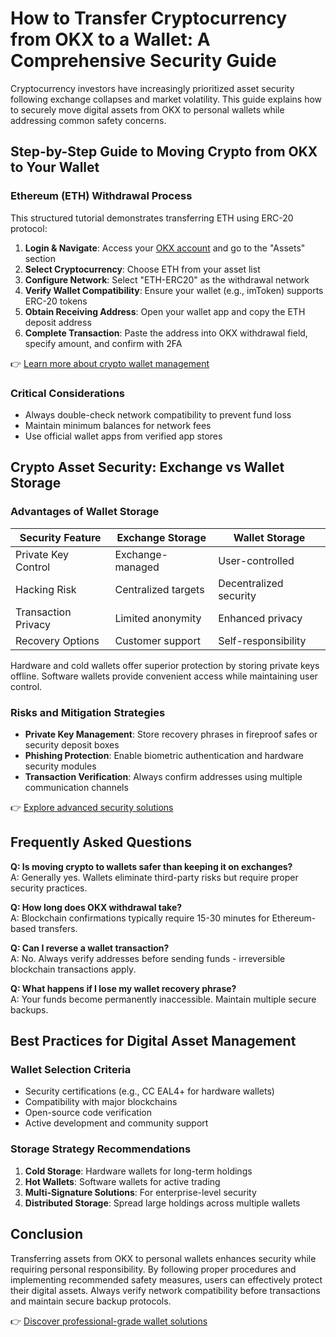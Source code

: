# How to Transfer Cryptocurrency from OKX to a Wallet: A Comprehensive Security Guide

Cryptocurrency investors have increasingly prioritized asset security following exchange collapses and market volatility. This guide explains how to securely move digital assets from OKX to personal wallets while addressing common safety concerns.

## Step-by-Step Guide to Moving Crypto from OKX to Your Wallet

### Ethereum (ETH) Withdrawal Process
This structured tutorial demonstrates transferring ETH using ERC-20 protocol:

1. **Login & Navigate**: Access your [OKX account](https://bit.ly/okx-bonus) and go to the "Assets" section
2. **Select Cryptocurrency**: Choose ETH from your asset list
3. **Configure Network**: Select "ETH-ERC20" as the withdrawal network
4. **Verify Wallet Compatibility**: Ensure your wallet (e.g., imToken) supports ERC-20 tokens
5. **Obtain Receiving Address**: Open your wallet app and copy the ETH deposit address
6. **Complete Transaction**: Paste the address into OKX withdrawal field, specify amount, and confirm with 2FA

👉 [Learn more about crypto wallet management](https://bit.ly/okx-bonus)

### Critical Considerations
- Always double-check network compatibility to prevent fund loss
- Maintain minimum balances for network fees
- Use official wallet apps from verified app stores

## Crypto Asset Security: Exchange vs Wallet Storage

### Advantages of Wallet Storage
| Security Feature          | Exchange Storage      | Wallet Storage          |
|---------------------------|-----------------------|-------------------------|
| Private Key Control       | Exchange-managed      | User-controlled         |
| Hacking Risk              | Centralized targets   | Decentralized security  |
| Transaction Privacy       | Limited anonymity     | Enhanced privacy        |
| Recovery Options          | Customer support      | Self-responsibility     |

Hardware and cold wallets offer superior protection by storing private keys offline. Software wallets provide convenient access while maintaining user control.

### Risks and Mitigation Strategies
- **Private Key Management**: Store recovery phrases in fireproof safes or security deposit boxes
- **Phishing Protection**: Enable biometric authentication and hardware security modules
- **Transaction Verification**: Always confirm addresses using multiple communication channels

👉 [Explore advanced security solutions](https://bit.ly/okx-bonus)

## Frequently Asked Questions

**Q: Is moving crypto to wallets safer than keeping it on exchanges?**  
A: Generally yes. Wallets eliminate third-party risks but require proper security practices.

**Q: How long does OKX withdrawal take?**  
A: Blockchain confirmations typically require 15-30 minutes for Ethereum-based transfers.

**Q: Can I reverse a wallet transaction?**  
A: No. Always verify addresses before sending funds - irreversible blockchain transactions apply.

**Q: What happens if I lose my wallet recovery phrase?**  
A: Your funds become permanently inaccessible. Maintain multiple secure backups.

## Best Practices for Digital Asset Management

### Wallet Selection Criteria
- Security certifications (e.g., CC EAL4+ for hardware wallets)
- Compatibility with major blockchains
- Open-source code verification
- Active development and community support

### Storage Strategy Recommendations
1. **Cold Storage**: Hardware wallets for long-term holdings
2. **Hot Wallets**: Software wallets for active trading
3. **Multi-Signature Solutions**: For enterprise-level security
4. **Distributed Storage**: Spread large holdings across multiple wallets

## Conclusion

Transferring assets from OKX to personal wallets enhances security while requiring personal responsibility. By following proper procedures and implementing recommended safety measures, users can effectively protect their digital assets. Always verify network compatibility before transactions and maintain secure backup protocols.

👉 [Discover professional-grade wallet solutions](https://bit.ly/okx-bonus)